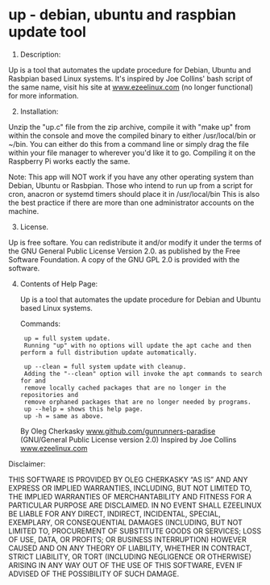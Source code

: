 # up - debian, ubuntu and raspbian update tool


1. Description:

 Up is a tool that automates the update procedure for Debian, Ubuntu and Rasbpian based
 Linux systems.
 It's inspired by Joe Collins' bash script of the same name,
 visit his site at www.ezeelinux.com (no longer functional) for more information.

2. Installation:

 Unzip the "up.c" file from the zip archive, compile it with "make up" from within the console
 and move the compiled binary to either /usr/local/bin or ~/bin. You can either do this from a command line or simply
 drag the file within your file manager to wherever you'd like it to go.
 Compiling it on the Raspberry Pi works eactly the same.

 Note: This app will NOT work if you have any other operating system than Debian, Ubuntu or Rasbpian.
 Those who intend to run up from a script for cron, anacron or systemd
 timers should place it in /usr/local/bin
 This is also the best practice if there are more than one administrator
 accounts on the machine.

3. License.

 Up is free softare. You can redistribute it and/or modify it under the
 terms of the GNU General Public License Version 2.0. as published by
 the Free Software Foundation. A copy of the GNU GPL 2.0 is provided with the
 software.

4. Contents of Help Page:

	Up is a tool that automates the update procedure for Debian and Ubuntu based
	Linux systems.

	Commands:

		up = full system update.
		Running "up" with no options will update the apt cache and then perform a full distribution update automatically.

		up --clean = full system update with cleanup.
		Adding the "--clean" option will invoke the apt commands to search for and
		remove locally cached packages that are no longer in the repositories and
		remove orphaned packages that are no longer needed by programs.
		up --help = shows this help page.
		up -h = same as above.

	By Oleg Cherkasky www.github.com/gunrunners-paradise (GNU/General Public License version 2.0)
	Inspired by Joe Collins www.ezeelinux.com



 Disclaimer:

 THIS SOFTWARE IS PROVIDED BY OLEG CHERKASKY “AS IS” AND ANY EXPRESS OR IMPLIED
 WARRANTIES, INCLUDING, BUT NOT LIMITED TO, THE IMPLIED WARRANTIES OF
 MERCHANTABILITY AND FITNESS FOR A PARTICULAR PURPOSE ARE DISCLAIMED. IN NO
 EVENT SHALL EZEELINUX BE LIABLE FOR ANY DIRECT, INDIRECT, INCIDENTAL, SPECIAL,
 EXEMPLARY, OR CONSEQUENTIAL DAMAGES (INCLUDING, BUT NOT LIMITED TO,
 PROCUREMENT OF SUBSTITUTE GOODS OR SERVICES; LOSS OF USE, DATA, OR PROFITS; OR
 BUSINESS INTERRUPTION) HOWEVER CAUSED AND ON ANY THEORY OF LIABILITY, WHETHER
 IN CONTRACT, STRICT LIABILITY, OR TORT (INCLUDING NEGLIGENCE OR OTHERWISE)
 ARISING IN ANY WAY OUT OF THE USE OF THIS SOFTWARE, EVEN IF ADVISED OF THE
 POSSIBILITY OF SUCH DAMAGE.

